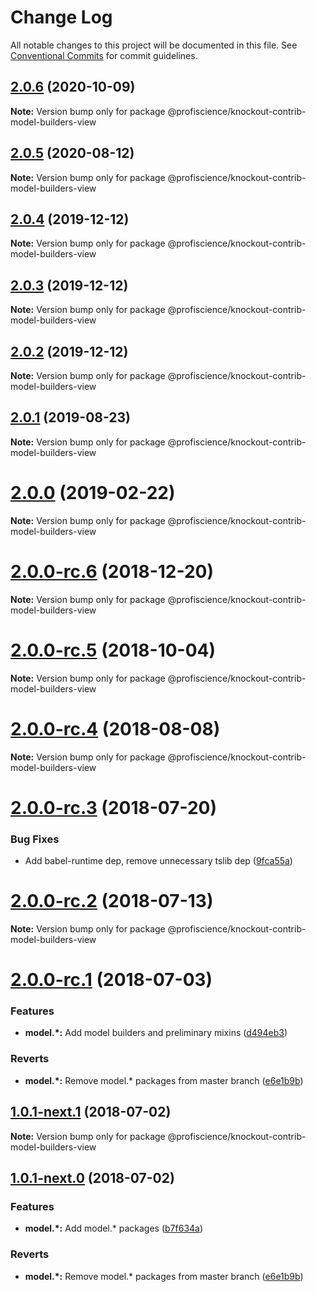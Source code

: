 # Change Log

All notable changes to this project will be documented in this file.
See [Conventional Commits](https://conventionalcommits.org) for commit guidelines.

## [2.0.6](https://github.com/Profiscience/knockout-contrib/compare/@profiscience/knockout-contrib-model-builders-view@2.0.5...@profiscience/knockout-contrib-model-builders-view@2.0.6) (2020-10-09)

**Note:** Version bump only for package @profiscience/knockout-contrib-model-builders-view





## [2.0.5](https://github.com/Profiscience/knockout-contrib/compare/@profiscience/knockout-contrib-model-builders-view@2.0.4...@profiscience/knockout-contrib-model-builders-view@2.0.5) (2020-08-12)

**Note:** Version bump only for package @profiscience/knockout-contrib-model-builders-view

## [2.0.4](https://github.com/Profiscience/knockout-contrib/compare/@profiscience/knockout-contrib-model-builders-view@2.0.3...@profiscience/knockout-contrib-model-builders-view@2.0.4) (2019-12-12)

**Note:** Version bump only for package @profiscience/knockout-contrib-model-builders-view

## [2.0.3](https://github.com/Profiscience/knockout-contrib/compare/@profiscience/knockout-contrib-model-builders-view@2.0.1...@profiscience/knockout-contrib-model-builders-view@2.0.3) (2019-12-12)

**Note:** Version bump only for package @profiscience/knockout-contrib-model-builders-view

## [2.0.2](https://github.com/Profiscience/knockout-contrib/compare/@profiscience/knockout-contrib-model-builders-view@2.0.1...@profiscience/knockout-contrib-model-builders-view@2.0.2) (2019-12-12)

**Note:** Version bump only for package @profiscience/knockout-contrib-model-builders-view

## [2.0.1](https://github.com/Profiscience/knockout-contrib/compare/@profiscience/knockout-contrib-model-builders-view@2.0.0...@profiscience/knockout-contrib-model-builders-view@2.0.1) (2019-08-23)

**Note:** Version bump only for package @profiscience/knockout-contrib-model-builders-view

# [2.0.0](https://github.com/Profiscience/knockout-contrib/compare/@profiscience/knockout-contrib-model-builders-view@2.0.0-rc.6...@profiscience/knockout-contrib-model-builders-view@2.0.0) (2019-02-22)

**Note:** Version bump only for package @profiscience/knockout-contrib-model-builders-view

# [2.0.0-rc.6](https://github.com/Profiscience/knockout-contrib/compare/@profiscience/knockout-contrib-model-builders-view@2.0.0-rc.5...@profiscience/knockout-contrib-model-builders-view@2.0.0-rc.6) (2018-12-20)

**Note:** Version bump only for package @profiscience/knockout-contrib-model-builders-view

<a name="2.0.0-rc.5"></a>

# [2.0.0-rc.5](https://github.com/Profiscience/knockout-contrib/compare/@profiscience/knockout-contrib-model-builders-view@2.0.0-rc.4...@profiscience/knockout-contrib-model-builders-view@2.0.0-rc.5) (2018-10-04)

**Note:** Version bump only for package @profiscience/knockout-contrib-model-builders-view

<a name="2.0.0-rc.4"></a>

# [2.0.0-rc.4](https://github.com/Profiscience/knockout-contrib/compare/@profiscience/knockout-contrib-model-builders-view@2.0.0-rc.3...@profiscience/knockout-contrib-model-builders-view@2.0.0-rc.4) (2018-08-08)

**Note:** Version bump only for package @profiscience/knockout-contrib-model-builders-view

<a name="2.0.0-rc.3"></a>

# [2.0.0-rc.3](https://github.com/Profiscience/knockout-contrib/compare/@profiscience/knockout-contrib-model-builders-view@2.0.0-rc.2...@profiscience/knockout-contrib-model-builders-view@2.0.0-rc.3) (2018-07-20)

### Bug Fixes

- Add babel-runtime dep, remove unnecessary tslib dep ([9fca55a](https://github.com/Profiscience/knockout-contrib/commit/9fca55a))

<a name="2.0.0-rc.2"></a>

# [2.0.0-rc.2](https://github.com/Profiscience/knockout-contrib/compare/@profiscience/knockout-contrib-model-builders-view@2.0.0-rc.1...@profiscience/knockout-contrib-model-builders-view@2.0.0-rc.2) (2018-07-13)

**Note:** Version bump only for package @profiscience/knockout-contrib-model-builders-view

<a name="2.0.0-rc.1"></a>

# [2.0.0-rc.1](https://github.com/Profiscience/knockout-contrib/compare/@profiscience/knockout-contrib-model-builders-view@1.0.0-alpha.12...@profiscience/knockout-contrib-model-builders-view@2.0.0-rc.1) (2018-07-03)

### Features

- **model.\*:** Add model builders and preliminary mixins ([d494eb3](https://github.com/Profiscience/knockout-contrib/commit/d494eb3))

### Reverts

- **model.\*:** Remove model.\* packages from master branch ([e6e1b9b](https://github.com/Profiscience/knockout-contrib/commit/e6e1b9b))

<a name="1.0.1-next.1"></a>

## [1.0.1-next.1](https://github.com/Profiscience/knockout-contrib/compare/@profiscience/knockout-contrib-model-builders-view@1.0.1-next.0...@profiscience/knockout-contrib-model-builders-view@1.0.1-next.1) (2018-07-02)

**Note:** Version bump only for package @profiscience/knockout-contrib-model-builders-view

<a name="1.0.1-next.0"></a>

## [1.0.1-next.0](https://github.com/Profiscience/knockout-contrib/compare/@profiscience/knockout-contrib-model-builders-view@1.0.0-alpha.12...@profiscience/knockout-contrib-model-builders-view@1.0.1-next.0) (2018-07-02)

### Features

- **model.\*:** Add model.\* packages ([b7f634a](https://github.com/Profiscience/knockout-contrib/commit/b7f634a))

### Reverts

- **model.\*:** Remove model.\* packages from master branch ([e6e1b9b](https://github.com/Profiscience/knockout-contrib/commit/e6e1b9b))
